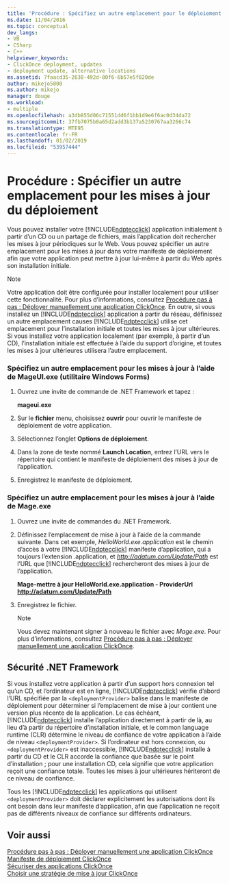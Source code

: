 ```yaml
---
title: 'Procédure : Spécifiez un autre emplacement pour le déploiement des mises à jour | Microsoft Docs'
ms.date: 11/04/2016
ms.topic: conceptual
dev_langs:
- VB
- CSharp
- C++
helpviewer_keywords:
- ClickOnce deployment, updates
- deployment update, alternative locations
ms.assetid: 7faacd35-2638-492d-80f6-6b57e5f820de
author: mikejo5000
ms.author: mikejo
manager: douge
ms.workload:
- multiple
ms.openlocfilehash: a3db855d06c71551dd6f1bb1d9e6f6ac0d34da72
ms.sourcegitcommit: 37fb7075b0a65d2add3b137a5230767aa3266c74
ms.translationtype: MTE95
ms.contentlocale: fr-FR
ms.lasthandoff: 01/02/2019
ms.locfileid: "53957444"
---
```

# <a name="how-to-specify-an-alternate-location-for-deployment-updates"></a>Procédure : Spécifier un autre emplacement pour les mises à jour du déploiement
Vous pouvez installer votre [!INCLUDE[ndptecclick](../deployment/includes/ndptecclick_md.md)] application initialement à partir d’un CD ou un partage de fichiers, mais l’application doit rechercher les mises à jour périodiques sur le Web. Vous pouvez spécifier un autre emplacement pour les mises à jour dans votre manifeste de déploiement afin que votre application peut mettre à jour lui-même à partir du Web après son installation initiale.  
  
> [!NOTE]
>  Votre application doit être configurée pour installer localement pour utiliser cette fonctionnalité. Pour plus d’informations, consultez [Procédure pas à pas : Déployer manuellement une application ClickOnce](../deployment/walkthrough-manually-deploying-a-clickonce-application.md). En outre, si vous installez un [!INCLUDE[ndptecclick](../deployment/includes/ndptecclick_md.md)] application à partir du réseau, définissez un autre emplacement causes [!INCLUDE[ndptecclick](../deployment/includes/ndptecclick_md.md)] utilise cet emplacement pour l’installation initiale et toutes les mises à jour ultérieures. Si vous installez votre application localement (par exemple, à partir d’un CD), l’installation initiale est effectuée à l’aide du support d’origine, et toutes les mises à jour ultérieures utilisera l’autre emplacement.  
  
### <a name="specify-an-alternate-location-for-updates-by-using-mageuiexe-windows-forms-based-utility"></a>Spécifiez un autre emplacement pour les mises à jour à l’aide de MageUI.exe (utilitaire Windows Forms)  
  
1.  Ouvrez une invite de commande de .NET Framework et tapez :  
  
     **mageui.exe**  
  
2.  Sur le **fichier** menu, choisissez **ouvrir** pour ouvrir le manifeste de déploiement de votre application.  
  
3.  Sélectionnez l’onglet **Options de déploiement**.  
  
4.  Dans la zone de texte nommé **Launch Location**, entrez l’URL vers le répertoire qui contient le manifeste de déploiement des mises à jour de l’application.  
  
5.  Enregistrez le manifeste de déploiement.  
  
### <a name="specify-an-alternate-location-for-updates-by-using-mageexe"></a>Spécifiez un autre emplacement pour les mises à jour à l’aide de Mage.exe  
  
1. Ouvrez une invite de commandes du .NET Framework.  
  
2. Définissez l’emplacement de mise à jour à l’aide de la commande suivante. Dans cet exemple, *HelloWorld.exe.application* est le chemin d’accès à votre [!INCLUDE[ndptecclick](../deployment/includes/ndptecclick_md.md)] manifeste d’application, qui a toujours l’extension .application, et *<http://adatum.com/Update/Path>* est l’URL que [!INCLUDE[ndptecclick](../deployment/includes/ndptecclick_md.md)] rechercheront des mises à jour de l’application.  
  
    **Mage-mettre à jour HelloWorld.exe.application - ProviderUrl http://adatum.com/Update/Path**  
  
3. Enregistrez le fichier.  
  
   > [!NOTE]
   >  Vous devez maintenant signer à nouveau le fichier avec *Mage.exe*. Pour plus d’informations, consultez [Procédure pas à pas : Déployer manuellement une application ClickOnce](../deployment/walkthrough-manually-deploying-a-clickonce-application.md).  
  
## <a name="net-framework-security"></a>Sécurité .NET Framework  
 Si vous installez votre application à partir d’un support hors connexion tel qu’un CD, et l’ordinateur est en ligne, [!INCLUDE[ndptecclick](../deployment/includes/ndptecclick_md.md)] vérifie d’abord l’URL spécifiée par la `<deploymentProvider>` balise dans le manifeste de déploiement pour déterminer si l’emplacement de mise à jour contient une version plus récente de la application. Le cas échéant, [!INCLUDE[ndptecclick](../deployment/includes/ndptecclick_md.md)] installe l’application directement à partir de là, au lieu d’à partir du répertoire d’installation initiale, et le common language runtime (CLR) détermine le niveau de confiance de votre application à l’aide de niveau `<deploymentProvider>`. Si l’ordinateur est hors connexion, ou `<deploymentProvider>` est inaccessible, [!INCLUDE[ndptecclick](../deployment/includes/ndptecclick_md.md)] installe à partir du CD et le CLR accorde la confiance que basée sur le point d’installation ; pour une installation CD, cela signifie que votre application reçoit une confiance totale. Toutes les mises à jour ultérieures hériteront de ce niveau de confiance.  
  
 Tous les [!INCLUDE[ndptecclick](../deployment/includes/ndptecclick_md.md)] les applications qui utilisent `<deploymentProvider>` doit déclarer explicitement les autorisations dont ils ont besoin dans leur manifeste d’application, afin que l’application ne reçoit pas de différents niveaux de confiance sur différents ordinateurs.  
  
## <a name="see-also"></a>Voir aussi  
 [Procédure pas à pas : Déployer manuellement une application ClickOnce](../deployment/walkthrough-manually-deploying-a-clickonce-application.md)   
 [Manifeste de déploiement ClickOnce](../deployment/clickonce-deployment-manifest.md)   
 [Sécuriser des applications ClickOnce](../deployment/securing-clickonce-applications.md)   
 [Choisir une stratégie de mise à jour ClickOnce](../deployment/choosing-a-clickonce-update-strategy.md)
